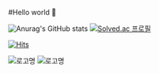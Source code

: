 #Hello world 👋

![Anurag's GitHub stats](https://github-readme-stats.vercel.app/api?username=ErrorOrError404&show_icons=true&theme=github_dark)
[![Solved.ac
프로필](http://mazassumnida.wtf/api/generate_badge?boj=pjoon0404)](https://solved.ac/pjoon0404)

[![Hits](https://hits.seeyoufarm.com/api/count/incr/badge.svg?url=https%3A%2F%2Fgithub.com%2FErrorOrError404&count_bg=%232B95DB&title_bg=%237174BE&icon=&icon_color=%23FFFFFF&title=hits&edge_flat=false)](https://hits.seeyoufarm.com)

![로고명](https://img.shields.io/badge/-C++-blue?style=for-the-badge)
![로고명](https://img.shields.io/badge/로고명-원하는색상코드.svg?&style=for-the-badge&logo=로고명&logoColor=로고색상)
<!--
**ErrorOrError404/ErrorOrError404** is a ✨ _special_ ✨ repository because its `README.md` (this file) appears on your GitHub profile.

Here are some ideas to get you started:

- 🔭 I’m currently working on ...
- 🌱 I’m currently learning ...
- 👯 I’m looking to collaborate on ...
- 🤔 I’m looking for help with ...
- 💬 Ask me about ...
- 📫 How to reach me: ...
- 😄 Pronouns: ...
- ⚡ Fun fact: ...
-->
